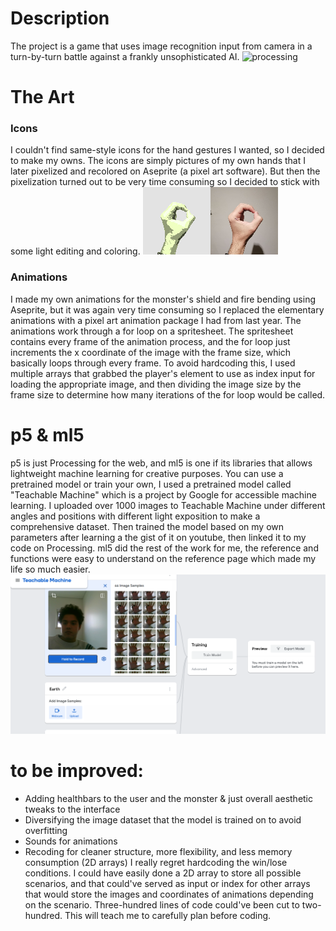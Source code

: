 # Description
The project is a game that uses image recognition input from camera in a turn-by-turn battle against a frankly unsophisticated AI.
![processing](https://github.com/soablackwhite/Intro-to-IM/blob/master/Week3/introim.gif)

# The Art

### Icons
I couldn't find same-style icons for the hand gestures I wanted, so I decided to make my owns. The icons are simply pictures of my own hands that I later pixelized and recolored on Aseprite (a pixel art software). But then the pixelization turned out to be very time consuming so I decided to stick with some light editing and coloring.
![processing](https://github.com/soablackwhite/Intro-to-IM/blob/master/Week3/comparison.png)
### Animations
I made my own animations for the monster's shield and fire bending using Aseprite, but it was again very time consuming so I replaced the elementary animations with a pixel art animation package I had from last year. The animations work through a for loop on a spritesheet. The spritesheet contains every frame of the animation process, and the for loop just increments the x coordinate of the image with the frame size, which basically loops through every frame. To avoid hardcoding this, I used multiple arrays that grabbed the player's element to use as index input for loading the appropriate image, and then dividing the image size by the frame size to determine how many iterations of the for loop would be called. 

# p5 & ml5
p5 is just Processing for the web, and ml5 is one if its libraries that allows lightweight machine learning for creative purposes. You can use a pretrained model or train your own, I used a pretrained model called "Teachable Machine" which is a project by Google for accessible machine learning. I uploaded over 1000 images to Teachable Machine under different angles and positions with different light exposition to make a comprehensive dataset. Then trained the model based on my own parameters after learning a the gist of it on youtube, then linked it to my code on Processing. ml5 did the rest of the work for me, the reference and functions were easy to understand on the reference page which made my life so much easier.
![processing](https://github.com/soablackwhite/Intro-to-IM/blob/master/Week3/teachable.PNG)

# to be improved:
- Adding healthbars to the user and the monster & just overall aesthetic tweaks to the interface
- Diversifying the image dataset that the model is trained on to avoid overfitting
- Sounds for animations
- Recoding for cleaner structure, more flexibility, and less memory consumption (2D arrays)
I really regret hardcoding the win/lose conditions. I could have easily done a 2D array to store all possible scenarios, and that could've served as input or index for other arrays that would store the images and coordinates of animations depending on the scenario. Three-hundred lines of code could've been cut to two-hundred. This will teach me to carefully plan before coding.
